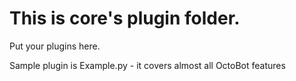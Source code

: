 # This is core's plugin folder.
Put your plugins here.

Sample plugin is Example.py - it covers almost all OctoBot features